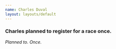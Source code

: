 ```yaml
---
name: Charles Duval
layout: layouts/default
---
```

### Charles planned to register for a race once.

_Planned to. Once._
